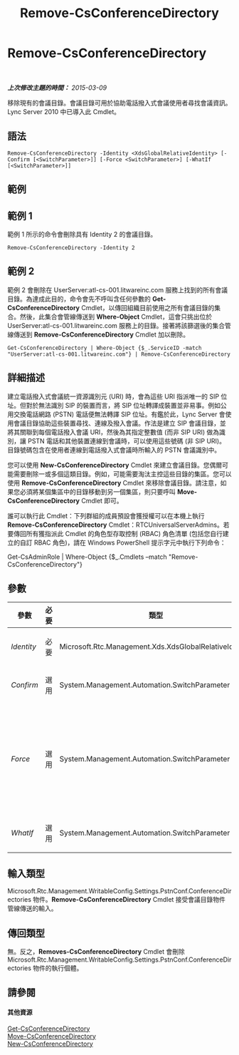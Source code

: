 ﻿---
title: Remove-CsConferenceDirectory
TOCTitle: Remove-CsConferenceDirectory
ms:assetid: c2c62a14-f3f3-472f-bf91-1fcea9e45425
ms:mtpsurl: https://technet.microsoft.com/zh-tw/library/Gg412961(v=OCS.15)
ms:contentKeyID: 49292222
ms.date: 08/24/2015
mtps_version: v=OCS.15
ms.translationtype: HT
---

# Remove-CsConferenceDirectory

 

_**上次修改主題的時間：** 2015-03-09_

移除現有的會議目錄。會議目錄可用於協助電話撥入式會議使用者尋找會議資訊。Lync Server 2010 中已導入此 Cmdlet。

## 語法

    Remove-CsConferenceDirectory -Identity <XdsGlobalRelativeIdentity> [-Confirm [<SwitchParameter>]] [-Force <SwitchParameter>] [-WhatIf [<SwitchParameter>]]

## 範例

## 範例 1

範例 1 所示的命令會刪除具有 Identity 2 的會議目錄。

    Remove-CsConferenceDirectory -Identity 2

## 範例 2

範例 2 會刪除在 UserServer:atl-cs-001.litwareinc.com 服務上找到的所有會議目錄。為達成此目的，命令會先不呼叫含任何參數的 **Get-CsConferenceDirectory** Cmdlet，以傳回組織目前使用之所有會議目錄的集合。然後，此集合會管線傳送到 **Where-Object** Cmdlet，這會只挑出位於 UserServer:atl-cs-001.litwareinc.com 服務上的目錄。接著將該篩選後的集合管線傳送到 **Remove-CsConferenceDirectory** Cmdlet 加以刪除。

    Get-CsConferenceDirectory | Where-Object {$_.ServiceID -match "UserServer:atl-cs-001.litwareinc.com"} | Remove-CsConferenceDirectory

## 詳細描述

建立電話撥入式會議統一資源識別元 (URI) 時，會為這些 URI 指派唯一的 SIP 位址。但對於無法識別 SIP 的裝置而言，將 SIP 位址轉譯成裝置並非易事。例如公用交換電話網路 (PSTN) 電話便無法轉譯 SIP 位址。有鑑於此，Lync Server 會使用會議目錄協助這些裝置尋找、連線及撥入會議。作法是建立 SIP 會議目錄，並將其關聯到每個電話撥入會議 URI，然後為其指定整數值 (而非 SIP URI) 做為識別，讓 PSTN 電話和其他裝置連線到會議時，可以使用這些號碼 (非 SIP URI)。目錄號碼包含在使用者連線到電話撥入式會議時所輸入的 PSTN 會議識別中。

您可以使用 **New-CsConferenceDirectory** Cmdlet 來建立會議目錄。您偶爾可能需要刪除一或多個這類目錄。例如，可能需要淘汰主控這些目錄的集區。您可以使用 **Remove-CsConferenceDirectory** Cmdlet 來移除會議目錄。請注意，如果您必須將某個集區中的目錄移動到另一個集區，則只要呼叫 **Move-CsConferenceDirectory** Cmdlet 即可。

誰可以執行此 Cmdlet：下列群組的成員預設會獲授權可以在本機上執行 **Remove-CsConferenceDirectory** Cmdlet：RTCUniversalServerAdmins。若要傳回所有獲指派此 Cmdlet 的角色型存取控制 (RBAC) 角色清單 (包括您自行建立的自訂 RBAC 角色)，請在 Windows PowerShell 提示字元中執行下列命令：

Get-CsAdminRole | Where-Object {$\_.Cmdlets –match "Remove-CsConferenceDirectory"}

## 參數


<table>
<colgroup>
<col style="width: 25%" />
<col style="width: 25%" />
<col style="width: 25%" />
<col style="width: 25%" />
</colgroup>
<thead>
<tr class="header">
<th>參數</th>
<th>必要</th>
<th>類型</th>
<th>說明</th>
</tr>
</thead>
<tbody>
<tr class="odd">
<td><p><em>Identity</em></p></td>
<td><p>必要</p></td>
<td><p>Microsoft.Rtc.Management.Xds.XdsGlobalRelativeIdentity</p></td>
<td><p>要移除之會議目錄的數字身分識別。</p></td>
</tr>
<tr class="even">
<td><p><em>Confirm</em></p></td>
<td><p>選用</p></td>
<td><p>System.Management.Automation.SwitchParameter</p></td>
<td><p>在執行命令前先提示確認。</p></td>
</tr>
<tr class="odd">
<td><p><em>Force</em></p></td>
<td><p>選用</p></td>
<td><p>System.Management.Automation.SwitchParameter</p></td>
<td><p>如果指定此參數，即便目前無法使用主控會議目錄的集區，也能移除該目錄。根據預設，如果無法和對應的集區連絡，<strong>Remove-CsConferenceDirectory</strong> Cmdlet 將不會移除目錄。</p></td>
</tr>
<tr class="even">
<td><p><em>WhatIf</em></p></td>
<td><p>選用</p></td>
<td><p>System.Management.Automation.SwitchParameter</p></td>
<td><p>說明執行命令時若不實際執行命令的後果。</p></td>
</tr>
</tbody>
</table>


## 輸入類型

Microsoft.Rtc.Management.WritableConfig.Settings.PstnConf.ConferenceDirectories 物件。**Remove-CsConferenceDirectory** Cmdlet 接受會議目錄物件管線傳送的輸入。

## 傳回類型

無。反之，**Removes-CsConferenceDirectory** Cmdlet 會刪除 Microsoft.Rtc.Management.WritableConfig.Settings.PstnConf.ConferenceDirectories 物件的執行個體。

## 請參閱

#### 其他資源

[Get-CsConferenceDirectory](get-csconferencedirectory.md)  
[Move-CsConferenceDirectory](move-csconferencedirectory.md)  
[New-CsConferenceDirectory](new-csconferencedirectory.md)

